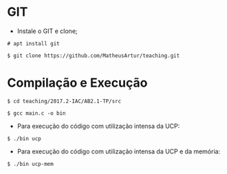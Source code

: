 ## 

# GIT

* Instale o GIT e clone;

```
# apt install git
```
```
$ git clone https://github.com/MatheusArtur/teaching.git
```

# Compilação e Execução

```
$ cd teaching/2017.2-IAC/AB2.1-TP/src
```

```
$ gcc main.c -o bin
```

* Para execução do código com utilização intensa da UCP:

```
$ ./bin ucp
```

* Para execução do código com utilização intensa da UCP e da memória:

```
$ ./bin ucp-mem
```
